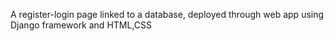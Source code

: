 A register-login page linked to a database, deployed through web app using Django framework and HTML,CSS
